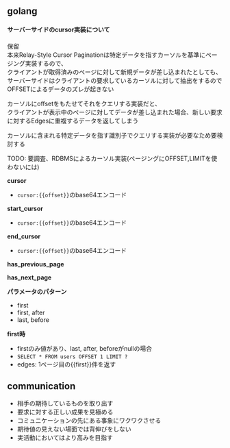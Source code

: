 ## golang

#### サーバーサイドのcursor実装について

保留  
本来Relay-Style Cursor Paginationは特定データを指すカーソルを基準にページング実装するので、  
クライアントが取得済みのページに対して新規データが差し込まれたとしても、  
サーバーサイドはクライアントの要求しているカーソルに対して抽出をするのでOFFSETによるデータのズレが起きない  

カーソルにoffsetをもたせてそれをクエリする実装だと、  
クライアントが表示中のページに対してデータが差し込まれた場合、新しい要求に対するEdgesに重複するデータを返してしまう  

カーソルに含まれる特定データを指す識別子でクエリする実装が必要なため要検討する  

TODO: 要調査、RDBMSによるカーソル実装(ページングにOFFSET,LIMITを使わないには)  

**cursor**  

- ``cursor:{{offset}}``のbase64エンコード

**start_cursor**  

- ``cursor:{{offset}}``のbase64エンコード

**end_cursor**  

- ``cursor:{{offset}}``のbase64エンコード

**has_previous_page**  

**has_next_page**  

**パラメータのパターン**  

- first
- first, after
- last, before

**first時**  

- firstのみ値があり、last, after, beforeがnullの場合
- ``SELECT * FROM users OFFSET 1 LIMIT ?``
- edges: 1ページ目の{{first}}件を返す


## communication

- 相手の期待しているものを取り出す
- 要求に対する正しい成果を見極める
- コミュニケーションの先にある事象にワクワクさせる
- 期待値の見えない場面では背伸びをしない
- 実活動においてはより高みを目指す




